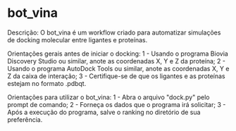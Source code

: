 # bot_vina
Descrição:
O bot_vina é um workflow criado para automatizar simulações de docking molecular entre ligantes e proteínas.

Orientações gerais antes de iniciar o docking:
1 - Usando o programa Biovia Discovery Studio ou similar, anote as coordenadas X, Y e Z da proteína;
2 - Usando o programa AutoDock Tools ou similar, anote as coordenadas X, Y e Z da caixa de interação;
3 - Certifique-se de que os ligantes e as proteínas estejam no formato .pdbqt.

Orientações para utilizar o bot_vina:
1 - Abra o arquivo "dock.py" pelo prompt de comando;
2 - Forneça os dados que o programa irá solicitar;
3 - Após a execução do programa, salve o ranking no diretório de sua preferência.
